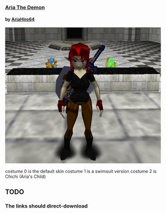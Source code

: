 ### [Aria The Demon](bin/zzplayas-aria-the-demon.pak)
#### by [AriaHiro64](https://github.com/AriaHiro64)
[![Download](img/aria-adult.jpg)](bin/zzplayas-aria-the-demon.pak)

costume 0 is the default skin
costume 1 is a swimsuit version
costume 2 is Chichi (Aria's Child)

## TODO
### The links should direct-download

